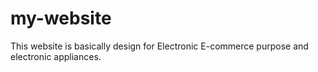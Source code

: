 # my-website

This website is basically design for Electronic E-commerce purpose and electronic appliances.
